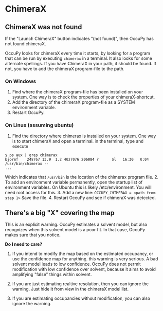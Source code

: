 # ChimeraX 

## ChimeraX was not found 
If the "Launch ChimeraX" button indicates "(not found)", then OccuPy has not found chimeraX.

OccuPy looks for chimeraX every time it starts, by looking for a program that can be run by executing `chimerax` in 
a terminal. It also looks for some alternate spellings. If you have ChimeraX in your path, it should be found. If 
not, you have to add the chimeraX program-file to the path.

### On Windows

1. Find where the chimeraX program-file has been installed on your system. One way is to check the properties of your 
   chimeraX-shortcut. 
2. Add the directory of the chimeraX program-file as a SYSTEM environment variable. 
3. Restart OccuPy.

### On Linux (assuming ubuntu)

1. Find the directory where chimerax is installed on your system. One way is to start chimeraX and open a terminal. 
   in the terminal, type and execute
```commandline
$ ps aux | grep chimerax
bjornf    248767 13.9  1.2 4027076 206084 ?      Sl   16:30   0:04 /usr/bin/chimerax --
...
```
   Which indicates that `/usr/bin` is the location of the chimerax program file.
2. To add an environment variable permanently, open the startup list of environment variables. On Ubuntu this is 
   likely /etc/environment. You will need root access for this.
3. Add a new line: 
   `OCCUPY_CHIMERAX = <path from step 1>` 
    Save the file. 
4. Restart OccuPy and see if chimeraX was detected. 


## There's a big "X" covering the map

This is an explicit warning. OccuPy estimates a solvent model, but also recognizes when this solvent model is a poor 
fit. In that case, OccuPy makes sure that you notice. 

**Do I need to care?** 

1. If you intend to modify the map based on the estimated occupancy, or use the confidence map for anything, this 
warning is very serious. A bad solvent model leads to low confidence. OccuPy does not permit modification with low 
confidence over solvent, because it aims to avoid amplifying "false" things within solvent. 

2. If you are just estimating realtive resolution, then you can ignore the warning. Just hide it from view in the 
   chimeraX model list. 

3. If you are estimating occupancies without modification, you can also ignore the warning.




